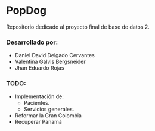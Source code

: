 # PopDog
Repositorio dedicado al proyecto final de base de datos 2. 

### Desarrollado por:
- Daniel David Delgado Cervantes
- Valentina Galvis Bergsneider
- Jhan Eduardo Rojas

### TODO:

- Implementación de:
    - Pacientes.
    - Servicios generales.
- Reformar la Gran Colombia
- Recuperar Panamá

